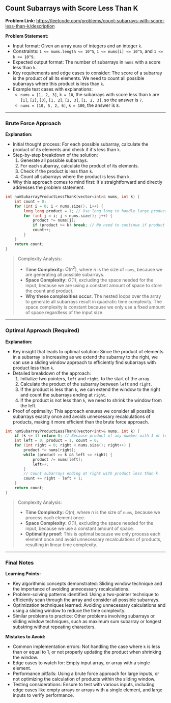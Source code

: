 ## Count Subarrays with Score Less Than K
**Problem Link:** https://leetcode.com/problems/count-subarrays-with-score-less-than-k/description

**Problem Statement:**
- Input format: Given an array `nums` of integers and an integer `k`.
- Constraints: `1 <= nums.length <= 10^5`, `1 <= nums[i] <= 10^5`, and `1 <= k <= 10^9`.
- Expected output format: The number of subarrays in `nums` with a score less than `k`.
- Key requirements and edge cases to consider: The score of a subarray is the product of all its elements. We need to count all possible subarrays where this product is less than `k`.
- Example test cases with explanations:
  - `nums = [1, 2, 3]`, `k = 10`, the subarrays with score less than `k` are `[1]`, `[2]`, `[3]`, `[1, 2]`, `[2, 3]`, `[1, 2, 3]`, so the answer is `7`.
  - `nums = [10, 5, 2, 6]`, `k = 100`, the answer is `8`.

---

### Brute Force Approach

**Explanation:**
- Initial thought process: For each possible subarray, calculate the product of its elements and check if it's less than `k`.
- Step-by-step breakdown of the solution:
  1. Generate all possible subarrays.
  2. For each subarray, calculate the product of its elements.
  3. Check if the product is less than `k`.
  4. Count all subarrays where the product is less than `k`.
- Why this approach comes to mind first: It's straightforward and directly addresses the problem statement.

```cpp
int numSubarrayProductLessThanK(vector<int>& nums, int k) {
    int count = 0;
    for (int i = 0; i < nums.size(); i++) {
        long long product = 1; // Use long long to handle large products
        for (int j = i; j < nums.size(); j++) {
            product *= nums[j];
            if (product >= k) break; // No need to continue if product exceeds k
            count++;
        }
    }
    return count;
}
```

> Complexity Analysis:
> - **Time Complexity:** $O(n^2)$, where $n$ is the size of `nums`, because we are generating all possible subarrays.
> - **Space Complexity:** $O(1)$, excluding the space needed for the input, because we are using a constant amount of space to store the count and product.
> - **Why these complexities occur:** The nested loops over the array to generate all subarrays result in quadratic time complexity. The space complexity is constant because we only use a fixed amount of space regardless of the input size.

---

### Optimal Approach (Required)

**Explanation:**
- Key insight that leads to optimal solution: Since the product of elements in a subarray is increasing as we extend the subarray to the right, we can use a sliding window approach to efficiently find subarrays with product less than `k`.
- Detailed breakdown of the approach:
  1. Initialize two pointers, `left` and `right`, to the start of the array.
  2. Calculate the product of the subarray between `left` and `right`.
  3. If the product is less than `k`, we can extend the window to the right and count the subarrays ending at `right`.
  4. If the product is not less than `k`, we need to shrink the window from the left.
- Proof of optimality: This approach ensures we consider all possible subarrays exactly once and avoids unnecessary recalculations of products, making it more efficient than the brute force approach.

```cpp
int numSubarrayProductLessThanK(vector<int>& nums, int k) {
    if (k <= 1) return 0; // Because product of any number with 1 or less is not less than k
    int left = 0, product = 1, count = 0;
    for (int right = 0; right < nums.size(); right++) {
        product *= nums[right];
        while (product >= k && left <= right) {
            product /= nums[left];
            left++;
        }
        // Count subarrays ending at right with product less than k
        count += right - left + 1;
    }
    return count;
}
```

> Complexity Analysis:
> - **Time Complexity:** $O(n)$, where $n$ is the size of `nums`, because we process each element once.
> - **Space Complexity:** $O(1)$, excluding the space needed for the input, because we use a constant amount of space.
> - **Optimality proof:** This is optimal because we only process each element once and avoid unnecessary recalculations of products, resulting in linear time complexity.

---

### Final Notes

**Learning Points:**
- Key algorithmic concepts demonstrated: Sliding window technique and the importance of avoiding unnecessary recalculations.
- Problem-solving patterns identified: Using a two-pointer technique to efficiently scan through the array and consider all possible subarrays.
- Optimization techniques learned: Avoiding unnecessary calculations and using a sliding window to reduce the time complexity.
- Similar problems to practice: Other problems involving subarrays or sliding window techniques, such as maximum sum subarray or longest substring without repeating characters.

**Mistakes to Avoid:**
- Common implementation errors: Not handling the case where `k` is less than or equal to 1, or not properly updating the product when shrinking the window.
- Edge cases to watch for: Empty input array, or array with a single element.
- Performance pitfalls: Using a brute force approach for large inputs, or not optimizing the calculation of products within the sliding window.
- Testing considerations: Ensure to test with various inputs, including edge cases like empty arrays or arrays with a single element, and large inputs to verify performance.